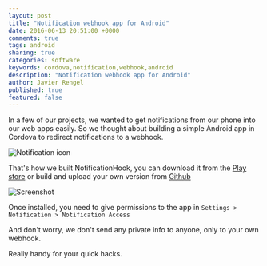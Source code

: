 ```yaml
---
layout: post
title: "Notification webhook app for Android"
date: 2016-06-13 20:51:00 +0000
comments: true
tags: android
sharing: true
categories: software
keywords: cordova,notification,webhook,android
description: "Notification webhook app for Android"
author: Javier Rengel
published: true
featured: false
---
```


In a few of our projects, we wanted to get notifications from our phone into our web apps easily. So we thought about building a simple Android app in Cordova to redirect notifications to a webhook.

![Notification icon](https://github.com/rephus/notification-webhook/blob/master/www/img/logo.png?raw=true)

<!--more-->
That's how we built NotificationHook, you can download it from the [Play store](TODO) or build and upload your own version from [Github](https://github.com/rephus/notification-webhook)

![Screenshot](https://github.com/rephus/notification-webhook/blob/master/screens/screen-small.png)

Once installed, you need to give permissions to the app in
`Settings > Notification > Notification Access`

And don't worry, we don't send any private info to anyone, only to your own webhook.

Really handy for your quick hacks.
